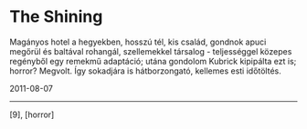 # The Shining

Magányos hotel a hegyekben, hosszú tél, kis család, gondnok apuci megőrül és baltával rohangál, szellemekkel társalog - teljességgel közepes regényből egy remekmű adaptáció; utána gondolom Kubrick kipipálta ezt is; horror? Megvolt. Így sokadjára is hátborzongató, kellemes esti időtöltés.

2011-08-07 

----

[9], [horror]